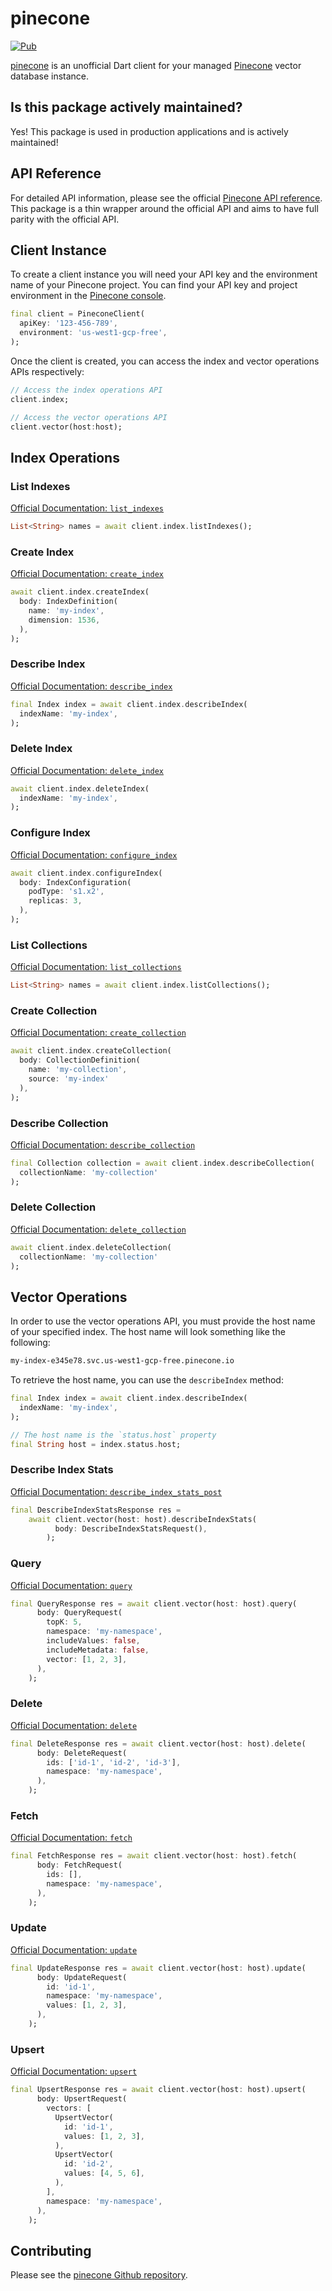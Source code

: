 # pinecone

[![Pub](https://img.shields.io/pub/v/pinecone.svg)](https://pub.dev/packages/pinecone)

[pinecone](https://pub.dev/packages/pinecone) is an unofficial Dart client for your managed [Pinecone](https://www.pinecone.io/) vector database instance.

## Is this package actively maintained?

Yes! This package is used in production applications and is actively maintained!

## API Reference

For detailed API information, please see the official [Pinecone API reference](https://docs.pinecone.io/reference). This package is a thin wrapper around the official API and aims to have full parity with the official API.

## Client Instance

To create a client instance you will need your API key and the environment name of your Pinecone project. You can find your API key and project environment in the [Pinecone console](https://app.pinecone.io/).

```dart
final client = PineconeClient(
  apiKey: '123-456-789',
  environment: 'us-west1-gcp-free',
);
```

Once the client is created, you can access the index and vector operations APIs respectively:

```dart
// Access the index operations API
client.index;

// Access the vector operations API
client.vector(host:host);
```

## Index Operations

### List Indexes

[Official Documentation: `list_indexes`](https://docs.pinecone.io/reference/list_indexes)

```dart
List<String> names = await client.index.listIndexes();
```

### Create Index

[Official Documentation: `create_index`](https://docs.pinecone.io/reference/create_index)

```dart
await client.index.createIndex(
  body: IndexDefinition(
    name: 'my-index',
    dimension: 1536,
  ),
);
```

### Describe Index

[Official Documentation: `describe_index`](https://docs.pinecone.io/reference/describe_index)

```dart
final Index index = await client.index.describeIndex(
  indexName: 'my-index',
);
```

### Delete Index

[Official Documentation: `delete_index`](https://docs.pinecone.io/reference/delete_index)

```dart
await client.index.deleteIndex(
  indexName: 'my-index',
);
```

### Configure Index

[Official Documentation: `configure_index`](https://docs.pinecone.io/reference/configure_index)

```dart
await client.index.configureIndex(
  body: IndexConfiguration(
    podType: 's1.x2',
    replicas: 3,
  ),
);
```

### List Collections

[Official Documentation: `list_collections`](https://docs.pinecone.io/reference/list_collections)

```dart
List<String> names = await client.index.listCollections();
```

### Create Collection

[Official Documentation: `create_collection`](https://docs.pinecone.io/reference/create_collection)

```dart
await client.index.createCollection(
  body: CollectionDefinition(
    name: 'my-collection',
    source: 'my-index'
  ),
);
```

### Describe Collection

[Official Documentation: `describe_collection`](https://docs.pinecone.io/reference/describe_collection)

```dart
final Collection collection = await client.index.describeCollection(
  collectionName: 'my-collection'
);
```

### Delete Collection

[Official Documentation: `delete_collection`](https://docs.pinecone.io/reference/delete_collection)

```dart
await client.index.deleteCollection(
  collectionName: 'my-collection'
);
```

## Vector Operations

In order to use the vector operations API, you must provide the host name of your specified index. The host name will look something like the following:

```sh
my-index-e345e78.svc.us-west1-gcp-free.pinecone.io
```

To retrieve the host name, you can use the `describeIndex` method:

```dart
final Index index = await client.index.describeIndex(
  indexName: 'my-index',
);

// The host name is the `status.host` property
final String host = index.status.host;
```

### Describe Index Stats

[Official Documentation: `describe_index_stats_post`](https://docs.pinecone.io/reference/describe_index_stats_post)

```dart
final DescribeIndexStatsResponse res =
    await client.vector(host: host).describeIndexStats(
          body: DescribeIndexStatsRequest(),
        );
```

### Query

[Official Documentation: `query`](https://docs.pinecone.io/reference/query)

```dart
final QueryResponse res = await client.vector(host: host).query(
      body: QueryRequest(
        topK: 5,
        namespace: 'my-namespace',
        includeValues: false,
        includeMetadata: false,
        vector: [1, 2, 3],
      ),
    );
```

### Delete

[Official Documentation: `delete`](https://docs.pinecone.io/reference/delete)

```dart
final DeleteResponse res = await client.vector(host: host).delete(
      body: DeleteRequest(
        ids: ['id-1', 'id-2', 'id-3'],
        namespace: 'my-namespace',
      ),
    );
```

### Fetch

[Official Documentation: `fetch`](https://docs.pinecone.io/reference/fetch)

```dart
final FetchResponse res = await client.vector(host: host).fetch(
      body: FetchRequest(
        ids: [],
        namespace: 'my-namespace',
      ),
    );
```

### Update

[Official Documentation: `update`](https://docs.pinecone.io/reference/update)

```dart
final UpdateResponse res = await client.vector(host: host).update(
      body: UpdateRequest(
        id: 'id-1',
        namespace: 'my-namespace',
        values: [1, 2, 3],
      ),
    );
```

### Upsert

[Official Documentation: `upsert`](https://docs.pinecone.io/reference/upsert)

```dart
final UpsertResponse res = await client.vector(host: host).upsert(
      body: UpsertRequest(
        vectors: [
          UpsertVector(
            id: 'id-1',
            values: [1, 2, 3],
          ),
          UpsertVector(
            id: 'id-2',
            values: [4, 5, 6],
          ),
        ],
        namespace: 'my-namespace',
      ),
    );
```

## Contributing

Please see the [pinecone Github repository](https://github.com/tazatechnology/pinecone).
